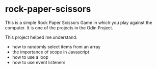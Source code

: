 # rock-paper-scissors
This is a simple Rock Paper Scissors Game in which you play against the computer. It is one of the projects in the Odin Project.

This project helped me understand: 
* how to randomly select items from an array
* the importance of scope in Javascript
* how to use a loop
* how to use event listeners 